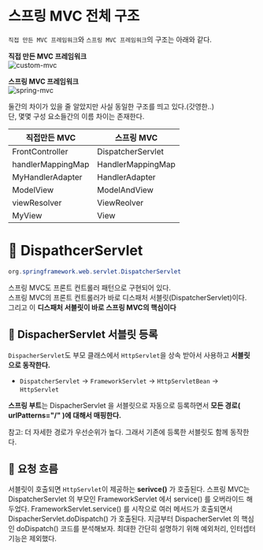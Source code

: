 스프링 MVC 전체 구조
=====================

`직접 만든 MVC 프레임워크`와 `스프링 MVC 프레임워크`의 구조는 아래와 같다.   
    
**직접 만든 MVC 프레임워크**      
![custom-mvc](https://user-images.githubusercontent.com/50267433/126873927-e39e18b6-06a8-414b-9c21-9e6561d39ac5.PNG)

**스프링 MVC 프레임워크**    
![spring-mvc](https://user-images.githubusercontent.com/50267433/126873936-e90358e2-10ac-4b6e-9343-6d0c20c523fd.PNG)


둘간의 차이가 있을 줄 알았지만 사실 동일한 구조를 띄고 있다.(갓영한..)    
단, 몇몇 구성 요소들간의 이름 차이는 존재한다.     
  
|직접만든 MVC|스프링 MVC|
|-----------|----------|
|FrontController|DispatcherServlet|
|handlerMappingMap|HandlerMappingMap|
|MyHandlerAdapter|HandlerAdapter|
|ModelView|ModelAndView|
|viewResolver|ViewReolver|
|MyView|View|

# 📘 DispathcerServlet
```java
org.springframework.web.servlet.DispatcherServlet
```
    
스프링 MVC도 프론트 컨트롤러 패턴으로 구현되어 있다.       
스프링 MVC의 프론트 컨트롤러가 바로 디스패처 서블릿(DispatcherServlet)이다.    
그리고 이 **디스패처 서블릿이 바로 스프링 MVC의 핵심이다**   
   
## 📖 DispacherServlet 서블릿 등록
`DispacherServlet`도 부모 클래스에서 `HttpServlet`을 상속 받아서 사용하고 **서블릿으로 동작한다.**   

* `DispatcherServlet` -> `FrameworkServlet` -> `HttpServletBean` -> `HttpServlet`    
        
**스프링 부트**는 DispacherServlet 을 서블릿으로 자동으로 등록하면서 
**모든 경로( urlPatterns="/" )에 대해서 매핑한다.**      
    
참고: 더 자세한 경로가 우선순위가 높다. 그래서 기존에 등록한 서블릿도 함께 동작한다.
      
## 📖 요청 흐름
서블릿이 호출되면 `HttpServlet`이 제공하는 **serivce()** 가 호출된다.
스프링 MVC는 DispatcherServlet 의 부모인 FrameworkServlet 에서 service() 를 오버라이드 해두었다.
FrameworkServlet.service() 를 시작으로 여러 메서드가 호출되면서
DispacherServlet.doDispatch() 가 호출된다.
지금부터 DispacherServlet 의 핵심인 doDispatch() 코드를 분석해보자. 최대한 간단히 설명하기
위해 예외처리, 인터셉터 기능은 제외했다.

